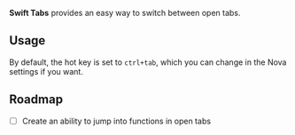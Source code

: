 **Swift Tabs** provides an easy way to switch between open tabs.

## Usage
By default, the hot key is set to `ctrl+tab`, which you can change in the Nova settings if you want.

## Roadmap
- [ ] Create an ability to jump into functions in open tabs